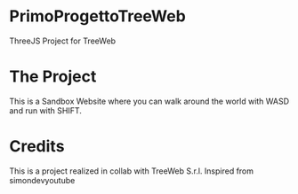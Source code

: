 # PrimoProgettoTreeWeb
ThreeJS Project for TreeWeb

# The Project
This is a Sandbox Website where you can walk around the world with WASD and run with SHIFT.

# Credits
This is a project realized in collab with TreeWeb S.r.l.
Inspired from simondevyoutube

